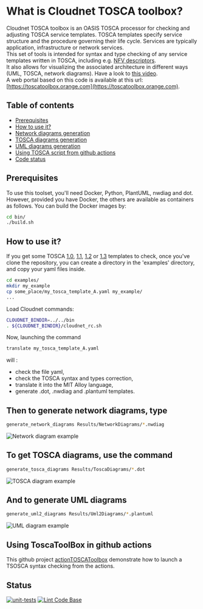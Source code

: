 # What is Cloudnet TOSCA toolbox?

Cloudnet TOSCA toolbox is an OASIS TOSCA processor for checking and adjusting TOSCA service templates.
TOSCA templates specify service structure and the procedure governing their life cycle. Services are typically application, infrastructure or network services.  
This set of tools is intended for syntax and type checking of any service templates written in TOSCA, including e.g. [NFV descriptors](https://forge.etsi.org/rep/nfv/SOL001).  
It also allows for visualizing the associated architecture in different ways (UML, TOSCA, network diagrams). Have a look to [this video](https://www.youtube.com/watch?v=6yt-mqzbos4).  
A web portal based on this code is available at this url: [https://toscatoolbox.orange.com](https://toscatoolbox.orange.com).

## Table of contents

- [Prerequisites](#prerequisites)<br />
- [How to use it?](#how-to-use-it)<br />
- [Network diagrams generation](#then-to-generate-network-diagrams-type)<br />
- [TOSCA diagrams generation](#to-get-tosca-diagrams-use-the-command)<br />
- [UML diagrams generation](#and-to-generate-uml-diagrams)<br />
- [Using TOSCA script from github actions](#using-toscatoolbox-in-github-actions)<br />
- [Code status](#status)<br />

## Prerequisites

To use this toolset, you'll need Docker, Python, PlantUML, nwdiag and dot.
However, provided you have Docker, the others are available as containers as follows.
You can build the Docker images by:

```sh
cd bin/  
./build.sh
```

## How to use it?

If you get some TOSCA
[1.0](http://docs.oasis-open.org/tosca/TOSCA-Simple-Profile-YAML/v1.0/os/TOSCA-Simple-Profile-YAML-v1.0-os.pdf),
 [1.1](http://docs.oasis-open.org/tosca/TOSCA-Simple-Profile-YAML/v1.1/os/TOSCA-Simple-Profile-YAML-v1.1-os.pdf),
 [1.2](https://docs.oasis-open.org/tosca/TOSCA-Simple-Profile-YAML/v1.2/os/TOSCA-Simple-Profile-YAML-v1.2-os.pdf)
 or [1.3](https://docs.oasis-open.org/tosca/TOSCA-Simple-Profile-YAML/v1.3/os/TOSCA-Simple-Profile-YAML-v1.3-os.pdf)
 templates to check, once you've clone the repository, you can create a
 directory in the 'examples' directory, and copy your yaml files inside.  

```sh
cd examples/  
mkdir my_example  
cp some_place/my_tosca_template_A.yaml my_example/  
...  
```

Load Cloudnet commands:

```sh
CLOUDNET_BINDIR=../../bin  
. ${CLOUDNET_BINDIR}/cloudnet_rc.sh
```

Now, launching the command  

```sh
translate my_tosca_template_A.yaml  
```

will :

- check the file yaml,
- check the TOSCA syntax and types correction,  
- translate it into the MIT Alloy language,  
- generate .dot, .nwdiag and .plantuml templates.  

## Then to generate network diagrams, type

```sh
generate_network_diagrams Results/NetworkDiagrams/*.nwdiag
```

![Network diagram example](/docs/pictures/OASIS-TOSCA-1.3_example-8.6.1_nw.png)

## To get TOSCA diagrams, use the command

```sh
generate_tosca_diagrams Results/ToscaDiagrams/*.dot
```

![TOSCA diagram example](/docs/pictures/OASIS-TOSCA-1.3_example-8.6.1_tosca.png)

## And to generate UML diagrams

```sh
generate_uml2_diagrams Results/Uml2Diagrams/*.plantuml
```

![UML diagram example](/docs/pictures/OASIS-TOSCA-1.3_example-8.6.1_uml2.png)

## Using ToscaToolBox in github actions

This github project [actionTOSCAToolbox](https://github.com/JLCoulin/actionTOSCAToolbox) demonstrate how to launch a TSOSCA syntax checking from the actions.

## Status

[![unit-tests](https://github.com/JLCoulin/Cloudnet-TOSCA-toolbox/actions/workflows/unit-tests.yml/badge.svg)](https://github.com/JLCoulin/Cloudnet-TOSCA-toolbox/actions/workflows/unit-tests.yml)
[![Lint Code Base](https://github.com/JLCoulin/Cloudnet-TOSCA-toolbox/actions/workflows/linter.yml/badge.svg)](https://github.com/JLCoulin/Cloudnet-TOSCA-toolbox/actions/workflows/linter.yml)